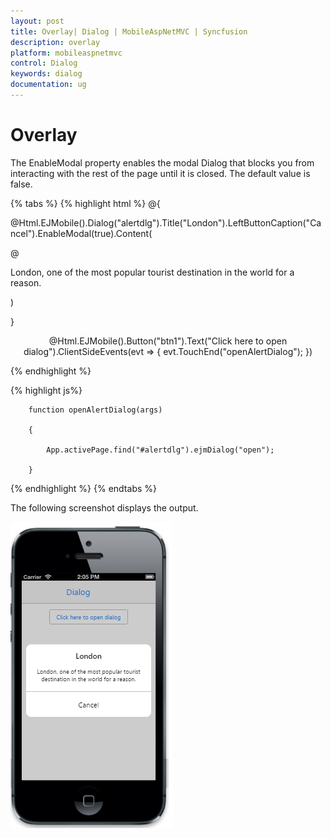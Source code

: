```yaml
---
layout: post
title: Overlay| Dialog | MobileAspNetMVC | Syncfusion
description: overlay
platform: mobileaspnetmvc
control: Dialog
keywords: dialog
documentation: ug
---
```


# Overlay

The EnableModal property enables the modal Dialog that blocks you from interacting with the rest of the page until it is closed. The default value is false.

{% tabs %}
{% highlight html %}
@{

@Html.EJMobile().Dialog("alertdlg").Title("London").LeftButtonCaption("Cancel").EnableModal(true).Content(

@<div>

 London, one of the most popular tourist destination in the world for a reason.

</div>)

}



<div style="text-align: center">

@Html.EJMobile().Button("btn1").Text("Click here to open dialog").ClientSideEvents(evt => { evt.TouchEnd("openAlertDialog"); })

</div>
{% endhighlight %}

{% highlight js%}



        function openAlertDialog(args)

        {

            App.activePage.find("#alertdlg").ejmDialog("open");

        }
{% endhighlight %}
{% endtabs %}

The following screenshot displays the output.

![](Overlay_images/Overlay_img1.png)



